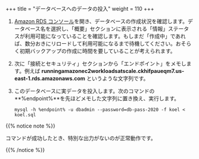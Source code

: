 +++
title = "データベースへのデータの投入"
weight = 110
+++

1. [Amazon RDS コンソール](https://console.aws.amazon.com/rds/home?#dbinstances:)を開き、データベースの作成状況を確認します。データベース名を選択し、「概要」セクションに表示される「情報」ステータスが利用可能になっていることを確認します。もしまだ「作成中」であれば、数分おきにリロードして利用可能になるまで待機してください。おそらく初期バックアップの作成に時間を要していることが考えられます。

1. 次に「接続とセキュリティ」セクションから「エンドポイント」をメモします。例えば **runningamazonec2workloadsatscale.ckhifpaueqm7.us-east-1.rds.amazonaws.com** というような文字列です。

1. このデータベースに実データを投入します。次のコマンドの**%endpoint%**を先ほどメモした文字列に置き換え、実行します。

	```
	mysql -h %endpoint% -u dbadmin --password=db-pass-2020 -f koel < koel.sql
	```

{{% notice note %}}

コマンドが成功したとき、特別な出力がないのが正常動作です。

{{% /notice %}}
